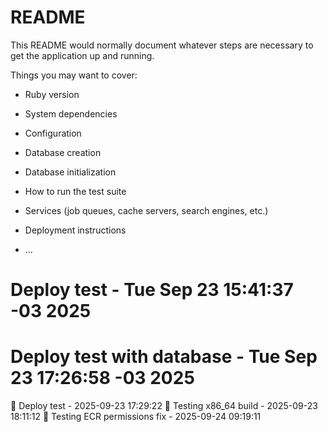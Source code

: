 # README

This README would normally document whatever steps are necessary to get the
application up and running.

Things you may want to cover:

* Ruby version

* System dependencies

* Configuration

* Database creation

* Database initialization

* How to run the test suite

* Services (job queues, cache servers, search engines, etc.)

* Deployment instructions

* ...
# Deploy test - Tue Sep 23 15:41:37 -03 2025
# Deploy test with database - Tue Sep 23 17:26:58 -03 2025
🚀 Deploy test - 2025-09-23 17:29:22
🚀 Testing x86_64 build - 2025-09-23 18:11:12
🔧 Testing ECR permissions fix - 2025-09-24 09:19:11
